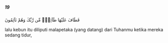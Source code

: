 ##### 19

<span class="ayah">فَطَافَ عَلَيْهَا طَآئِفٌۭ مِّن رَّبِّكَ وَهُمْ نَآئِمُونَ</span>

<span class="ayah_translation">lalu kebun itu diliputi malapetaka (yang datang) dari Tuhanmu ketika mereka sedang tidur,</span>
